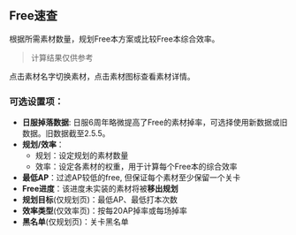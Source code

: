 ## Free速查

根据所需素材数量，规划Free本方案或比较Free本综合效率。

> 计算结果仅供参考

点击素材名字切换素材，点击素材图标查看素材详情。

### 可选设置项：
- **日服掉落数据**: 日服6周年略微提高了Free的素材掉率，可选择使用新数据或旧数据。旧数据截至2.5.5。
- **规划/效率**：
  - 规划：设定规划的素材数量
  - 效率：设定各素材的权重，用于计算每个Free本的综合效率
- **最低AP**：过滤AP较低的free, 但保证每个素材至少保留一个关卡
- **Free进度**：该进度未实装的素材将被**移出规划**
- **规划目标**(仅规划页)：最低AP、最低打本次数
- **效率类型**(仅效率页)：按每20AP掉率或每场掉率
- **黑名单**(仅规划页)：关卡黑名单
